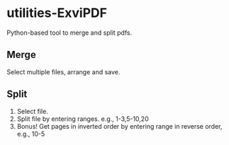 # utilities-ExviPDF
Python-based tool to merge and split pdfs.

## Merge
Select multiple files, arrange and save.

## Split
1. Select file.
2. Split file by entering ranges.
    e.g., 1-3,5-10,20
3. Bonus! Get pages in inverted order by entering range in reverse order, e.g., 10-5
